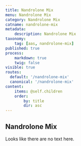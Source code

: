 ```yaml
---
title: Nandrolone Mix
menu: Nandrolone Mix
category: Nandrolone Mix
catname: nandrolone-mix
metadata:
    description: Nandrolone Mix
taxonomy:
    tag: [aas, nandrolone-mix]
published: true
process:
    markdown: true
    twig: false
visible: true
routes:
  default: '/nandrolone-mix'
  canonical: '/nandrolone-mix'
content:
    items: @self.children
    order:
        by: title
        dir: asc
---
```

## Nandrolone Mix
Looks like there are no text here.
